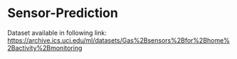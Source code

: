 # Sensor-Prediction
Dataset available in following link: https://archive.ics.uci.edu/ml/datasets/Gas%2Bsensors%2Bfor%2Bhome%2Bactivity%2Bmonitoring

